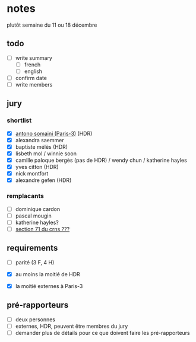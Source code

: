 # notes

plutôt semaine du 11 ou 18 décembre

## todo

- [ ] write summary
  - [ ] french
  - [ ] english
- [ ] confirm date
- [ ] write members

## jury

### shortlist
-  [x] [antono somaini (Paris-3)](http://www.univ-paris3.fr/m-somaini-antonio-176677.kjsp) (HDR)
-  [x] alexandra saemmer
-  [x] baptiste mélès (HDR)
-  [x] lisbeth mol / winnie soon
-  [x] camille paloque bergès (pas de HDR) / wendy chun / katherine hayles
-  [x] yves citton (HDR)
-  [x] nick montfort
-  [x] alexandre gefen (HDR)

### remplacants
-  [ ] dominique cardon
-  [ ] pascal mougin
-  [ ] katherine hayles?
-  [ ] [section 71 du crns ???](https://conseil-national-des-universites.fr/cnu/#/entite/entiteName/CNU/idChild/34/idNode/4471-4497)

## requirements
- [ ] parité (3 F, 4 H)
- [x] au moins la moitié de HDR
- [x] la moitié externes à Paris-3


## pré-rapporteurs

- [ ] deux personnes
- [ ] externes, HDR, peuvent être membres du jury
- [ ] demander plus de détails pour ce que doivent faire les pré-rapporteurs